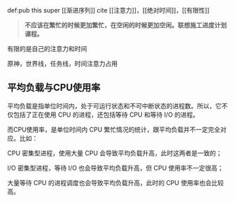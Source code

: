def:pub this super [[渐进序列]] cite [[注意力]]，[[绝对时间]]，[[有限性]]



> **不应该在繁忙的时候更加繁忙，在空闲的时候更加空闲。联想施工进度计划课程。**

有限的是自己的注意力和时间

原神，世界线，任务线，时间注意力占用

## 平均负载与CPU使用率

平均负载是指单位时间内，处于可运行状态和不可中断状态的进程数。所以，它不仅包括了正在使用 CPU 的进程，还包括等待 CPU 和等待 I/O 的进程。

而CPU使用率，是单位时间内 CPU 繁忙情况的统计，跟平均负载并不一定完全对应。比如：

CPU 密集型进程，使用大量 CPU 会导致平均负载升高，此时这两者是一致的；

I/O 密集型进程，等待 I/O 也会导致平均负载升高，但 CPU 使用率不一定很高；

大量等待 CPU 的进程调度也会导致平均负载升高，此时的 CPU 使用率也会比较高。